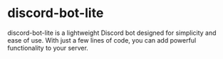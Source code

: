 # discord-bot-lite

discord-bot-lite is a lightweight Discord bot designed for simplicity and ease of use. With just a few lines of code, you can add powerful functionality to your server.
